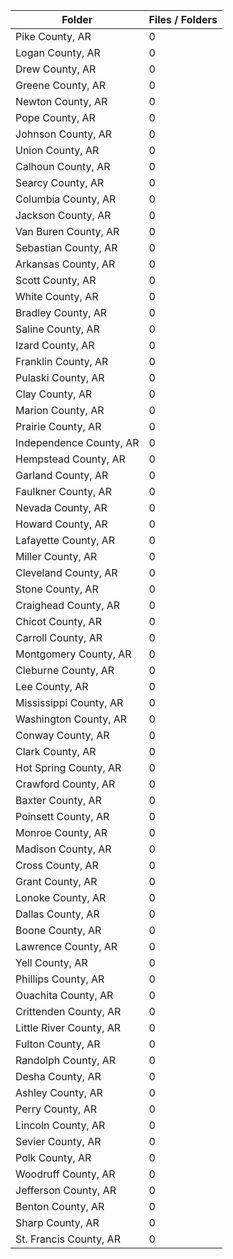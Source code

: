 | Folder                  |   Files / Folders |
|-------------------------|-------------------|
| Pike County, AR         |                 0 |
| Logan County, AR        |                 0 |
| Drew County, AR         |                 0 |
| Greene County, AR       |                 0 |
| Newton County, AR       |                 0 |
| Pope County, AR         |                 0 |
| Johnson County, AR      |                 0 |
| Union County, AR        |                 0 |
| Calhoun County, AR      |                 0 |
| Searcy County, AR       |                 0 |
| Columbia County, AR     |                 0 |
| Jackson County, AR      |                 0 |
| Van Buren County, AR    |                 0 |
| Sebastian County, AR    |                 0 |
| Arkansas County, AR     |                 0 |
| Scott County, AR        |                 0 |
| White County, AR        |                 0 |
| Bradley County, AR      |                 0 |
| Saline County, AR       |                 0 |
| Izard County, AR        |                 0 |
| Franklin County, AR     |                 0 |
| Pulaski County, AR      |                 0 |
| Clay County, AR         |                 0 |
| Marion County, AR       |                 0 |
| Prairie County, AR      |                 0 |
| Independence County, AR |                 0 |
| Hempstead County, AR    |                 0 |
| Garland County, AR      |                 0 |
| Faulkner County, AR     |                 0 |
| Nevada County, AR       |                 0 |
| Howard County, AR       |                 0 |
| Lafayette County, AR    |                 0 |
| Miller County, AR       |                 0 |
| Cleveland County, AR    |                 0 |
| Stone County, AR        |                 0 |
| Craighead County, AR    |                 0 |
| Chicot County, AR       |                 0 |
| Carroll County, AR      |                 0 |
| Montgomery County, AR   |                 0 |
| Cleburne County, AR     |                 0 |
| Lee County, AR          |                 0 |
| Mississippi County, AR  |                 0 |
| Washington County, AR   |                 0 |
| Conway County, AR       |                 0 |
| Clark County, AR        |                 0 |
| Hot Spring County, AR   |                 0 |
| Crawford County, AR     |                 0 |
| Baxter County, AR       |                 0 |
| Poinsett County, AR     |                 0 |
| Monroe County, AR       |                 0 |
| Madison County, AR      |                 0 |
| Cross County, AR        |                 0 |
| Grant County, AR        |                 0 |
| Lonoke County, AR       |                 0 |
| Dallas County, AR       |                 0 |
| Boone County, AR        |                 0 |
| Lawrence County, AR     |                 0 |
| Yell County, AR         |                 0 |
| Phillips County, AR     |                 0 |
| Ouachita County, AR     |                 0 |
| Crittenden County, AR   |                 0 |
| Little River County, AR |                 0 |
| Fulton County, AR       |                 0 |
| Randolph County, AR     |                 0 |
| Desha County, AR        |                 0 |
| Ashley County, AR       |                 0 |
| Perry County, AR        |                 0 |
| Lincoln County, AR      |                 0 |
| Sevier County, AR       |                 0 |
| Polk County, AR         |                 0 |
| Woodruff County, AR     |                 0 |
| Jefferson County, AR    |                 0 |
| Benton County, AR       |                 0 |
| Sharp County, AR        |                 0 |
| St. Francis County, AR  |                 0 |